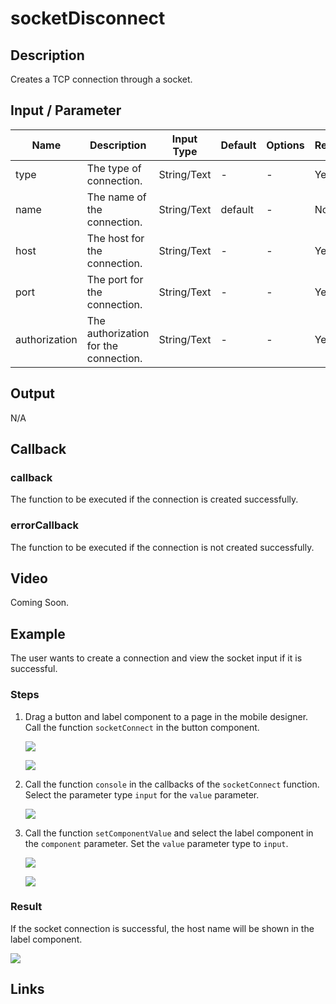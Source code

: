 # socketDisconnect

## Description

Creates a TCP connection through a socket.

## Input / Parameter

| Name | Description | Input Type | Default | Options | Required |
| ------ | ------ | ------ | ------ | ------ | ------ |
| type | The type of connection. | String/Text | - | - | Yes |
| name | The name of the connection. | String/Text | default | - | No |
| host | The host for the connection. | String/Text | - | - | Yes |
| port | The port for the connection. | String/Text | - | - | Yes |
| authorization | The authorization for the connection. | String/Text | - | - | Yes |

## Output

N/A

## Callback

### callback

The function to be executed if the connection is created successfully.

### errorCallback

The function to be executed if the connection is not created successfully.

## Video

Coming Soon.

<!-- Format: [![Video]({image-path}?raw=true)]({url-link}) -->

## Example

The user wants to create a connection and view the socket input if it is successful.

<!-- Share a scenario, like a user requirements. -->

### Steps

1. Drag a button and label component to a page in the mobile designer. Call the function `socketConnect` in the button component. 

    ![](../socketConnect/socketConnect-step-1.png?raw=true)

    ![](../socketConnect/socketConnect-step-2.png?raw=true)

2. Call the function `console` in the callbacks of the `socketConnect` function. Select the parameter type `input` for the `value` parameter.

    ![](../socketConnect/socketConnect-step-3.png?raw=true)

3. Call the function `setComponentValue` and select the label component in the `component` parameter. Set the `value` parameter type to `input`.

    ![](../socketConnect/socketConnect-step-4.png?raw=true)

    ![](../socketConnect/socketConnect-step-5.png?raw=true)

<!-- Show the steps and share some screenshots.

1. .....

Format: ![]({image-path}?raw=true) -->

### Result

If the socket connection is successful, the host name will be shown in the label component.

![](../socketConnect/socketConnect-result-1.jpg)

<!-- Explain the output.

Format: ![]({image-path}?raw=true) -->

## Links
